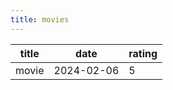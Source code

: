 ```yaml
---
title: movies
---
```


| title | date       | rating |
| ----- | ---------- | ------ |
| movie | 2024-02-06 | 5      |
